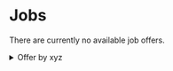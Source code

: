 # Jobs

There are currently no available job offers.

<details>
    <summary>Offer by xyz</summary>
    bla bla bla
</details>